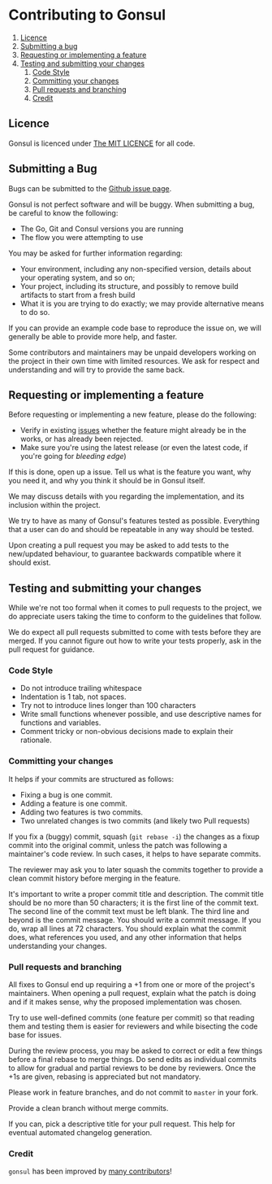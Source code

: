 # Contributing to Gonsul

1. [Licence](#licence)
1. [Submitting a bug](#submitting-a-bug)
1. [Requesting or implementing a feature](#requesting-or-implementing-a-feature)
1. [Testing and submitting your changes](#testing-and-submitting-your-changes)
   1. [Code Style](#code-style)
   1. [Committing your changes](#committing-your-changes)
   1. [Pull requests and branching](#pull-requests-and-branching)
   1. [Credit](#credit)

## Licence

Gonsul is licenced under [The MIT LICENCE](LICENCE.md) for all code.

## Submitting a Bug

Bugs can be submitted to the [Github issue page](https://github.com/miniclip/gonsul/issues).

Gonsul is not perfect software and will be buggy. When submitting a bug, be
careful to know the following:

- The Go, Git and Consul versions you are running
- The flow you were attempting to use

You may be asked for further information regarding:

- Your environment, including any non-specified version,
  details about your operating system, and so on;
- Your project, including its structure, and possibly to remove build
  artifacts to start from a fresh build
- What it is you are trying to do exactly; we may provide alternative
  means to do so.

If you can provide an example code base to reproduce the issue on, we will
generally be able to provide more help, and faster.

Some contributors and maintainers may be unpaid developers
working on the project in their own time with limited resources. We
ask for respect and understanding and will try to provide the same back.

## Requesting or implementing a feature

Before requesting or implementing a new feature, please do the following:

- Verify in existing [issues](https://github.com/miniclip/gonsul/issues) whether
  the feature might already be in the works, or
  has already been rejected.
- Make sure you're using the latest release (or even the latest code, if you're
  going for _bleeding edge_)

If this is done, open up a issue. Tell us what is the feature you want,
why you need it, and why you think it should be in Gonsul itself.

We may discuss details with you regarding the implementation, and its inclusion
within the project.

We try to have as many of Gonsul's features tested as possible. Everything
that a user can do and should be repeatable in any way should be tested.

Upon creating a pull request you may be asked to add tests to the new/updated
behaviour, to guarantee backwards compatible where it should exist.

## Testing and submitting your changes

While we're not too formal when it comes to pull requests to the project,
we do appreciate users taking the time to conform to the guidelines that
follow.

We do expect all pull requests submitted to come with tests before
they are merged. If you cannot figure out how to write your tests properly, ask
in the pull request for guidance.

### Code Style

- Do not introduce trailing whitespace
- Indentation is 1 tab, not spaces.
- Try not to introduce lines longer than 100 characters
- Write small functions whenever possible, and use descriptive names for
  functions and variables.
- Comment tricky or non-obvious decisions made to explain their rationale.

### Committing your changes

It helps if your commits are structured as follows:

- Fixing a bug is one commit.
- Adding a feature is one commit.
- Adding two features is two commits.
- Two unrelated changes is two commits (and likely two Pull requests)

If you fix a (buggy) commit, squash (`git rebase -i`) the changes as a fixup
commit into the original commit, unless the patch was following a
maintainer's code review. In such cases, it helps to have separate commits.

The reviewer may ask you to later squash the commits together to provide
a clean commit history before merging in the feature.

It's important to write a proper commit title and description. The commit title
should be no more than 50 characters; it is the first line of the commit text. The
second line of the commit text must be left blank. The third line and beyond is
the commit message. You should write a commit message. If you do, wrap all
lines at 72 characters. You should explain what the commit does, what
references you used, and any other information that helps understanding your
changes.

### Pull requests and branching

All fixes to Gonsul end up requiring a +1 from one or more of the project's
maintainers. When opening a pull request, explain what the patch is doing
and if it makes sense, why the proposed implementation was chosen.

Try to use well-defined commits (one feature per commit) so that reading
them and testing them is easier for reviewers and while bisecting the code
base for issues.

During the review process, you may be asked to correct or edit a few things
before a final rebase to merge things. Do send edits as individual commits
to allow for gradual and partial reviews to be done by reviewers. Once the +1s
are given, rebasing is appreciated but not mandatory.

Please work in feature branches, and do not commit to `master` in your fork.

Provide a clean branch without merge commits.

If you can, pick a descriptive title for your pull request. This help for
eventual automated changelog generation.

### Credit

`gonsul` has been improved by
[many contributors](https://github.com/miniclip/gonsul/graphs/contributors)!
